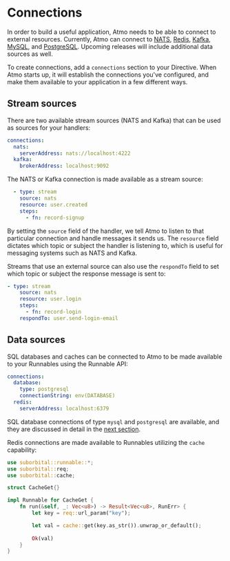 # Connections

In order to build a useful application, Atmo needs to be able to connect to external resources. Currently, Atmo can connect to [NATS](https://nats.io/), [Redis](https://redis.io/), [Kafka](https://kafka.apache.org/), [MySQL](https://www.mysql.com/), and [PostgreSQL](https://www.postgresql.org/). Upcoming releases will include additional data sources as well.

To create connections, add a `connections` section to your Directive. When Atmo starts up, it will establish the connections you've configured, and make them available to your application in a few different ways.

## Stream sources
There are two available stream sources (NATS and Kafka) that can be used as sources for your handlers:
```yaml
connections:
  nats:
    serverAddress: nats://localhost:4222
  kafka:
    brokerAddress: localhost:9092
```

The NATS or Kafka connection is made available as a stream source:

```yaml
  - type: stream
    source: nats
    resource: user.created
    steps:
      - fn: record-signup
```

By setting the `source` field of the handler, we tell Atmo to listen to that particular connection and handle messages it sends us. The `resource` field dictates which topic or subject the handler is listening to, which is useful for messaging systems such as NATS and Kafka.

Streams that use an external source can also use the `respondTo` field to set which topic or subject the response message is sent to:

```yaml
- type: stream
    source: nats
    resource: user.login
    steps:
      - fn: record-login
    respondTo: user.send-login-email
```

## Data sources
SQL databases and caches can be connected to Atmo to be made available to your Runnables using the Runnable API:
```yaml
connections:
  database:
    type: postgresql
    connectionString: env(DATABASE)
  redis:
    serverAddress: localhost:6379
```
SQL database connections of type `mysql` and `postgresql` are available, and they are discussed in detail in the [next section](./using-sql-databases.md).

Redis connections are made available to Runnables utilizing the `cache` capability:
```rust
use suborbital::runnable::*;
use suborbital::req;
use suborbital::cache;

struct CacheGet{}

impl Runnable for CacheGet {
    fn run(&self, _: Vec<u8>) -> Result<Vec<u8>, RunErr> {
        let key = req::url_param("key");

        let val = cache::get(key.as_str()).unwrap_or_default();
    
        Ok(val)
    }
}
```